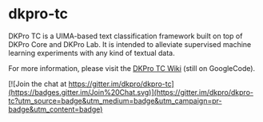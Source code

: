 # dkpro-tc

DKPro TC is a UIMA-based text classification framework built on top of DKPro Core and DKPro Lab. 
It is intended to alleviate supervised machine learning experiments with any kind of textual data.

For more information, please visit the [DKPro TC Wiki](https://code.google.com/p/dkpro-tc/wiki/DKProTextClassificationOverview?tm=6) (still on GoogleCode).

[![Join the chat at https://gitter.im/dkpro/dkpro-tc](https://badges.gitter.im/Join%20Chat.svg)](https://gitter.im/dkpro/dkpro-tc?utm_source=badge&utm_medium=badge&utm_campaign=pr-badge&utm_content=badge)
